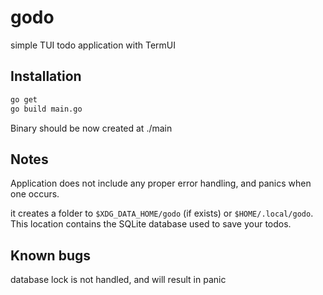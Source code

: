 # godo
simple TUI todo application with TermUI

## Installation
```sh
go get 
go build main.go
```
Binary should be now created at ./main

## Notes
Application does not include any proper error handling, 
and panics when one occurs. 

it creates a folder to `$XDG_DATA_HOME/godo` (if exists) or `$HOME/.local/godo`. 
This location contains the SQLite database used to save your todos.

## Known bugs
database lock is not handled, and will result in panic

